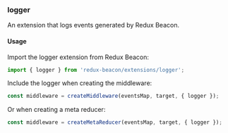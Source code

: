 ### logger

An extension that logs events generated by Redux Beacon.

#### Usage

Import the logger extension from Redux Beacon:

```js
import { logger } from 'redux-beacon/extensions/logger';
```

Include the logger when creating the middleware:

```js
const middleware = createMiddleware(eventsMap, target, { logger });
```

Or when creating a meta reducer:

```js
const middleware = createMetaReducer(eventsMap, target, { logger });
```
